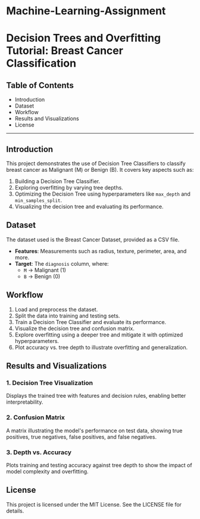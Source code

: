# Machine-Learning-Assignment
# Decision Trees and Overfitting Tutorial: Breast Cancer Classification

## Table of Contents
- Introduction
- Dataset
- Workflow
- Results and Visualizations
- License

---

## Introduction
This project demonstrates the use of Decision Tree Classifiers to classify breast cancer as Malignant (M) or Benign (B). It covers key aspects such as:

1. Building a Decision Tree Classifier.
2. Exploring overfitting by varying tree depths.
3. Optimizing the Decision Tree using hyperparameters like `max_depth` and `min_samples_split`.
4. Visualizing the decision tree and evaluating its performance.

## Dataset
The dataset used is the Breast Cancer Dataset, provided as a CSV file.

- **Features**: Measurements such as radius, texture, perimeter, area, and more.
- **Target**: The `diagnosis` column, where:
  - `M` → Malignant (1)
  - `B` → Benign (0)

## Workflow

1. Load and preprocess the dataset.
2. Split the data into training and testing sets.
3. Train a Decision Tree Classifier and evaluate its performance.
4. Visualize the decision tree and confusion matrix.
5. Explore overfitting using a deeper tree and mitigate it with optimized hyperparameters.
6. Plot accuracy vs. tree depth to illustrate overfitting and generalization.

## Results and Visualizations

### 1. Decision Tree Visualization
Displays the trained tree with features and decision rules, enabling better interpretability.

### 2. Confusion Matrix
A matrix illustrating the model's performance on test data, showing true positives, true negatives, false positives, and false negatives.

### 3. Depth vs. Accuracy
Plots training and testing accuracy against tree depth to show the impact of model complexity and overfitting.

## License

This project is licensed under the MIT License. See the LICENSE file for details.

